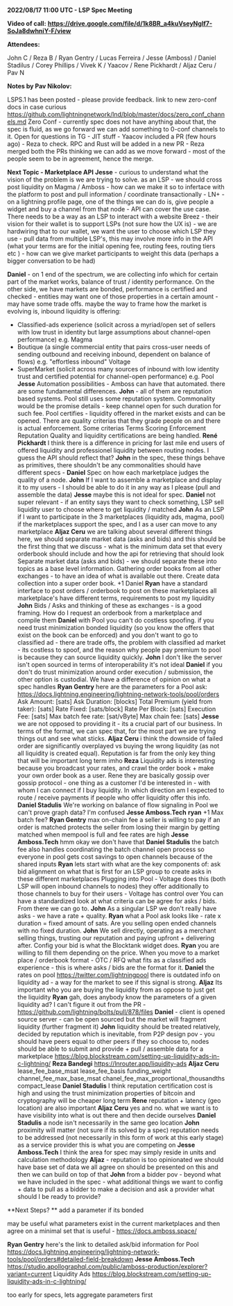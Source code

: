 **2022/08/17 11:00 UTC - LSP Spec Meeting**

**Video of call:** **https://drive.google.com/file/d/1k8BR_a4kuVseyNglf7-SoJa8dwhniY-F/view**

**Attendees:**

John C / Reza B / Ryan Gentry / Lucas Ferreira / Jesse (Amboss) / Daniel Stadilus / Corey Phillips / Vivek K / Yaacov / Rene Pickhardt / Aljaz Ceru / Pav N

**Notes by Pav Nikolov:**

LSPS.1 has been posted - please provide feedback.
link to new zero-conf docs in case curious https://github.com/lightningnetwork/lnd/blob/master/docs/zero_conf_channels.md
Zero Conf - currently spec does not have anything about that, the spec is fluid, as we go forward we can add something to 0-conf channels to it.
Open for questions in TG - 
JIT stuff - Yaacov included a PR (few hours ago) - Reza to check. 
RPC and Rust will be added in a new PR - Reza merged both the PRs thinking we can add as we move forward - most of the people seem to be in agreement, hence the merge. 

**Next Topic - Marketplace API**
**Jesse** - curious to understand what the vision of the problem is we are trying to solve. 
as an LSP - we should cross post liquidity on Magma / Amboss - how can we make it so to infertace with the platform to post and pull information  / coordinate transactionally - LN+ - on a lightning profile page, one of the things we can do is, give people a widget and buy a channel from that node - API can cover the use case. There needs to be a way as an LSP to interact with a website 
Breez - their vision for their wallet is to support LSPs (not sure how the UX is) - we are hardwiring that to our wallet, we want the user to choose which LSP they use - pull data from multiple LSP's, this may involve more info in the API (what your terms are for the initial opening fee, routing fees, routing tiers etc ) - how can we give market participants to weight this data (perhaps a bigger conversation to be had) 

**Daniel** - on 1 end of the spectrum, we are collecting info which for certain part of the market works, balance of trust / identity performance. On the other side, we have markets are bonded, performance is certified and checked - entities may want one of those properties in a certain amount - may have some trade offs. 
maybe the way to frame how the market is evolving is, inbound liquidity is offering:
- Classified-ads experience (solicit across a myriad/open set of sellers with low trust in identity but large assumptions about channel-open performance) e.g. Magma
- Boutique (a single commercial entity that pairs cross-user needs of sending outbound and receiving inbound, dependent on balance of flows) e.g. "effortless inbound" Voltage
- SuperMarket (solicit across many sources of inbound with low identity trust and certified potential for channel-open performance) e.g. Pool
**Jesse**
Automation possibilities - Amboss can have that automated. 
there are some fundamental differences. 
**John** - all of them are reputation based systems. Pool still uses some reputation system.
Commonality would be the promise details - keep channel open for such duration for such fee.
Pool certifies - liquidity offered in the market exists and can be opened. There are quality criterias that they grade people on and there is actual enforcement. Some criterias
Terms 
Scoring
Enforcement
Reputation 
Quality and liquidity certifications are being handled. 
**René Pickhardt**
I think there is a difference in pricing for last mile end users of offered liquidity and professionel liquidity between routing nodes. I guess the API should reflect that?
**John**
in the spec, these things behave as primitives, there shouldn't be any commonalities should have different specs - 
**Daniel**
Spec on how each marketplace judges the quality of a node.
**John**
If I want to assemble a marketplace and display it to my users - I should be able to do it in any way as I please (pull and assemble the data) 
**Jesse**
maybe this is not ideal for spec. 
**Daniel**
not super relevant - if an entity says they want to check something, 
LSP sell liquidity
user to choose where to get liquidity / matched 
**John**
As an LSP if I want to participate in the 3 marketplaces (liquidity ads, magma, pool)
if the marketplaces support the spec, and I as a user can move to any marketplace 
**Aljaz Ceru**
we are talking about several different things here, we should separate market data (asks and bids) and this should be the first thing that we discuss - what is the minimum data set that every orderbook should include and how the api for retrieving that should look
Separate market data (asks and bids) - we should separate these into topics as a base level information.
Gathering order books from all other exchanges - to have an idea of what is available out there. Create data collection into a super order book. 
+1 Daniel 
**Ryan**
have a standard interface to post orders / orderbook to post on these marketplaces
all marketplace's have different terms, requirements to post my liquidity
**John**
Bids / Asks and thinking of these as exchanges - is a good framing.
How do I request an orderbook from a marketplace and compile them 
**Daniel**
with Pool you can't do costless spoofing. if you need trust minimization bonded liquidity (so you know the offers that exist on the book can be enforced) and you don't want to go to classified ad - there are trade offs, the problem with classified ad market - its costless to spoof, and the reason why people pay premium to pool is because they can source liquidity quickly. 
**John**
I don't like the server isn't open sourced
in terms of interoperability it's not ideal
**Daniel**
if you don't do trust minimization around order execution / submission, the other option is custodial. 
We have a difference of opinion on what a spec handles
**Ryan Gentry**
here are the parameters for a Pool ask:
https://docs.lightning.engineering/lightning-network-tools/pool/orders
Ask Amount: [sats]
Ask Duration: [blocks]
Total Premium (yield from taker): [sats]
Rate Fixed: [sats/block]
Rate Per Block: [sats]
Execution Fee:  [sats]
Max batch fee rate: [sat/vByte]
Max chain fee: [sats]
**Jesse**
we are not opposed to providing it - its a crucial part of our business. In terms of the format, we can spec that, for the most part we are trying things out and see what sticks.
**Aljaz Ceru**
i think the downside of failed order are significantly overplayed vs buying the wrong liquidity (as not all liquidity is created equal). Reputation is far from the only key thing that will be important long term imho
**Reza**
Liquidity ads is interesting because you broadcast your rates, and crawl the order book + make your own order book as a user. 
Rene
they are basically gossip over gossip protocol - one thing as a customer I'd be interested in - with whom I can connect if I buy liquidity. In which direction am I expected to route / receive payments if people who offer liquidity offer this info.
**Daniel Stadulis**
We're working on balance of flow signaling in Pool
we can't prove graph data? I'm confused
**Jesse Amboss.Tech**
**ryan** +1
Max batch fee?
**Ryan Gentry**
max on-chain fee a seller is willing to pay if an order is matched
protects the seller from losing their margin by getting matched when mempool is full and fee rates are high
**Jesse Amboss.Tech**
hmm okay we don't have that
**Daniel Stadulis**
the batch fee also handles coordinating the batch channel open process
so everyone in pool gets cost savings to open channels because of the shared inputs
**Ryan**
lets start with what are the key components of:
ask
bid
alignment on what that is first for an LSP group to create asks in these different marketplaces
Plugging into Pool - Voltage does this (both LSP will open inbound channels to nodes) they offer additionally to those channels to buy for their users - Voltage has control over 
You can have a standardized look at what criteria can be agree for asks / bids.
From there we can go to. 
**John**
As a singular LSP we don't really have asks - we have a rate + quality. 
**Ryan**
what a Pool ask looks like - rate x duration = fixed amount of sats. Are you selling open ended channels with no fixed duration.
**John**
We sell directly, operating as a merchant selling things, trusting our reputation and paying upfront + delivering after. Config your bid is what the Blocktank widget does.
**Ryan**
you are willing to fill them depending on the price. When you move to a market place / orderbook format - OTC / RFQ what fits as a classified ads experience - this is where asks / bids are the format for it. 
**Daniel** 
the rates on pool https://twitter.com/lightningpool
there is outdated info on liquidity ad - a way for the market to see if this signal is strong.
**Aljaz**
Its important who you are buying the liquidity from as oppose to just get the liquidity 
**Ryan**
gah, does anybody know the parameters of a given liquidity ad? I can't figure it out from the PR - https://github.com/lightning/bolts/pull/878/files
**Daniel** - client is opened source
server - can be open sourced but the market will fragment liquidity (further fragment it)
**John**
liquidity should be treated relatively, decided by reputation which is inevitable, from P2P design pov - you should have peers equal to other peers if they so choose to, nodes should be able to submit and provide + pull / assemble data for a marketplace
https://blog.blockstream.com/setting-up-liquidity-ads-in-c-lightning/
**Reza Bandegi**
https://lnrouter.app/liquidity-ads
**Aljaz Ceru**
lease_fee_base_msat
lease_fee_basis
funding_weight
channel_fee_max_base_msat
chanel_fee_max_proportional_thousandths
compact_lease
**Daniel Stadulis**
I think reputation certification cost is high and using the trust minimization properties of bitcoin and cryptography will be cheaper long term
**Rene**
reputation + latency (geo location) are also important 
**Aljaz Ceru**
yes and no. what we want is to have visibility into what is out there and then decide ourselves
**Daniel Stadulis**
a node isn't necessarily in the same geo location
**John**
proximity will matter (not sure if its solved by a spec)
reputation needs to be addressed (not necessarily in this form of work at this early stage) as a service provider this is what you are competing on 
**Jesse Amboss.Tech**
I think the area for spec may simply reside in units and calculation methodology
**Aljaz** - reputation is too opinionated 
we should have base set of data we all agree on should be presented on this and then we can build on top of that
**John**
from a bidder pov - beyond what we have included in the spec - what additional things we want to config + data to pull as a bidder to make a decision and ask a provider what should I be ready to provide?

**Next Steps? **
add a parameter if its bonded 

may be useful what parameters exist in the current marketplaces and then agree on a minimal set that is useful - https://docs.amboss.space/

**Ryan Gentry**
here's the link to detailed ask/bid information for Pool
https://docs.lightning.engineering/lightning-network-tools/pool/orders#detailed-field-breakdown
**Jesse Amboss.Tech**
https://studio.apollographql.com/public/amboss-production/explorer?variant=current
Liquidity Ads
https://blog.blockstream.com/setting-up-liquidity-ads-in-c-lightning/

too early for specs, lets aggregate parameters first
